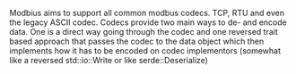 Modbius aims to support all common modbus codecs. TCP, RTU and even the legacy ASCII codec.
Codecs provide two main ways to de- and encode data. One is a direct way going through the codec
and one reversed trait based approach that passes the codec to the data object which then implements 
how it has to be encoded on codec implementors (somewhat like a reversed std::io::Write or like serde::Deserialize)
